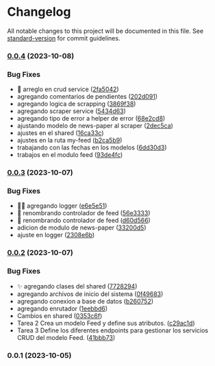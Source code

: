 # Changelog

All notable changes to this project will be documented in this file. See [standard-version](https://github.com/conventional-changelog/standard-version) for commit guidelines.

### [0.0.4](https://github.com/cvillanueva94/Daily-Trends/compare/v0.0.3...v0.0.4) (2023-10-08)


### Bug Fixes

* :bug: arreglo en crud service ([2fa5042](https://github.com/cvillanueva94/Daily-Trends/commit/2fa50427018bd23dc5ba43ae3f8b63d498f44960))
* agregando comentarios de pendientes ([202d091](https://github.com/cvillanueva94/Daily-Trends/commit/202d091ebd27e4f6f56f092d939eee76ed5ac159))
* agregando logica de scrapping ([3869f38](https://github.com/cvillanueva94/Daily-Trends/commit/3869f381fc5248da200609696505dae9db81429a))
* agregando scraper service ([5434d63](https://github.com/cvillanueva94/Daily-Trends/commit/5434d6369b0b9e1a039fb16304ab2910cafa3401))
* agregando tipo de error a helper de error ([68e2cd8](https://github.com/cvillanueva94/Daily-Trends/commit/68e2cd8471711e2e5fe28b33f5563d8017016a68))
* ajustando modelo de news-paper al scraper ([2dec5ca](https://github.com/cvillanueva94/Daily-Trends/commit/2dec5ca5b93b9620df5734725b349cbe7972eb7f))
* ajustes en el shared ([16ca33c](https://github.com/cvillanueva94/Daily-Trends/commit/16ca33c3ed5fa9f4ee22e11dcf2927f2723f11d4))
* ajustes en la ruta my-feed ([b2ca5b9](https://github.com/cvillanueva94/Daily-Trends/commit/b2ca5b99e2c95db1139d0e5f889c7938b841a909))
* trabajando con las fechas en los modelos ([6dd30d3](https://github.com/cvillanueva94/Daily-Trends/commit/6dd30d35fa63435c73be51dad5f076bdb2cf0055))
* trabajos en el modulo feed ([93de4fc](https://github.com/cvillanueva94/Daily-Trends/commit/93de4fc119b5ee0186a3f7a3ebad2d79de1972e5))

### [0.0.3](https://github.com/cvillanueva94/Daily-Trends/compare/v0.0.2...v0.0.3) (2023-10-07)


### Bug Fixes

* :technologist: agregando logger ([e6e5e51](https://github.com/cvillanueva94/Daily-Trends/commit/e6e5e51edbcc3609aebd10bcfc6b441e480413b5))
* :truck: renombrando controlador de feed ([56e3333](https://github.com/cvillanueva94/Daily-Trends/commit/56e33339761a73e2f894b140090118d25e2ae48c))
* :truck: renombrando controlador de feed ([d60d566](https://github.com/cvillanueva94/Daily-Trends/commit/d60d566a5a3c43aef8bb33843d704f292de2d5b5))
* adicion de modulo de news-paper ([33200d5](https://github.com/cvillanueva94/Daily-Trends/commit/33200d5f5f0b09066d7373b84bb1a34ccce73224))
* ajuste en logger ([2308e6b](https://github.com/cvillanueva94/Daily-Trends/commit/2308e6bed4073de7c77a168b364c5261251dbb60))

### [0.0.2](https://github.com/cvillanueva94/Daily-Trends/compare/v0.0.1...v0.0.2) (2023-10-07)


### Bug Fixes

* :sparkles: agregando clases del shared ([7728294](https://github.com/cvillanueva94/Daily-Trends/commit/7728294f8b5230e9f7d98a7405f1771f4e8bb9a6))
* agregando archivos de inicio del sistema ([0f49683](https://github.com/cvillanueva94/Daily-Trends/commit/0f4968321cdf57243c8d71abab88708e4ccf8d5b))
* agregando conexion a base de datos ([b260752](https://github.com/cvillanueva94/Daily-Trends/commit/b2607528c4d7d0395dc98e5400a8c5c4a642ab69))
* agregando enrutador ([1eebbd6](https://github.com/cvillanueva94/Daily-Trends/commit/1eebbd64e903ab9a93789a3edaf8fd369a26cfd0))
* Cambios en shared ([0353c6f](https://github.com/cvillanueva94/Daily-Trends/commit/0353c6fb90a70d24f292bde58f91570c19e78699))
* Tarea 2 Crea un modelo Feed y define sus atributos. ([c29ac1d](https://github.com/cvillanueva94/Daily-Trends/commit/c29ac1d67df34b53754e07362c6986a6c1b39786))
* Tarea 3 Define los diferentes endpoints para gestionar los servicios CRUD del modelo Feed. ([41bbb73](https://github.com/cvillanueva94/Daily-Trends/commit/41bbb73451cf9e920ba56396228548963028498b))

### 0.0.1 (2023-10-05)
